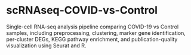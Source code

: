 # scRNAseq-COVID-vs-Control
Single-cell RNA-seq analysis pipeline comparing COVID-19 vs Control samples, including preprocessing, clustering, marker gene identification, per-cluster DEGs, KEGG pathway enrichment, and publication-quality visualization using Seurat and R.
